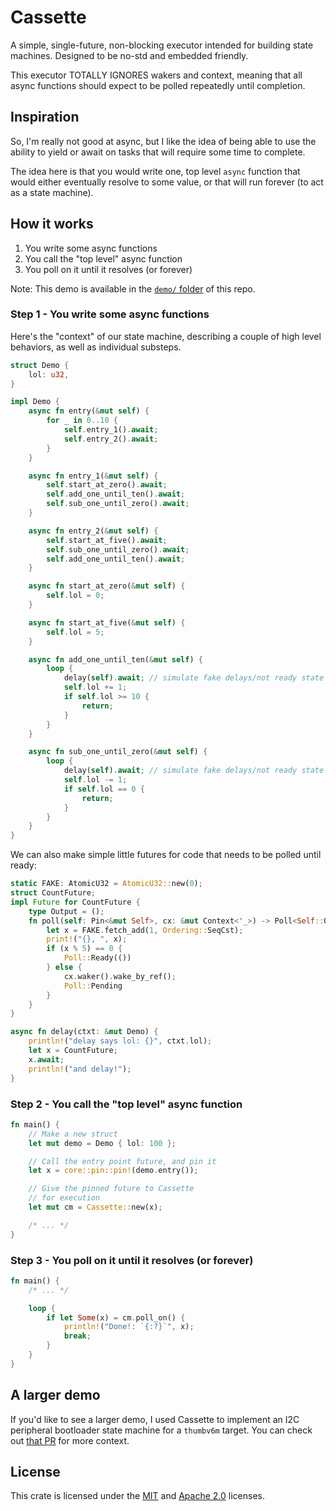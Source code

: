 # Cassette

A simple, single-future, non-blocking executor intended for building state machines. Designed to be no-std and embedded friendly.

This executor TOTALLY IGNORES wakers and context, meaning that all async functions should expect to be polled repeatedly until completion.

## Inspiration

So, I'm really not good at async, but I like the idea of being able to use the ability to yield or await on tasks that will require some time to complete.

The idea here is that you would write one, top level `async` function that would either eventually resolve to some value, or that will run forever (to act as a state machine).

## How it works

1. You write some async functions
2. You call the "top level" async function
3. You poll on it until it resolves (or forever)

Note: This demo is available in the [`demo/` folder](./demo) of this repo.

### Step 1 - You write some async functions

Here's the "context" of our state machine, describing a couple of high level behaviors, as well as individual substeps.

```rust
struct Demo {
    lol: u32,
}

impl Demo {
    async fn entry(&mut self) {
        for _ in 0..10 {
            self.entry_1().await;
            self.entry_2().await;
        }
    }

    async fn entry_1(&mut self) {
        self.start_at_zero().await;
        self.add_one_until_ten().await;
        self.sub_one_until_zero().await;
    }

    async fn entry_2(&mut self) {
        self.start_at_five().await;
        self.sub_one_until_zero().await;
        self.add_one_until_ten().await;
    }

    async fn start_at_zero(&mut self) {
        self.lol = 0;
    }

    async fn start_at_five(&mut self) {
        self.lol = 5;
    }

    async fn add_one_until_ten(&mut self) {
        loop {
            delay(self).await; // simulate fake delays/not ready state
            self.lol += 1;
            if self.lol >= 10 {
                return;
            }
        }
    }

    async fn sub_one_until_zero(&mut self) {
        loop {
            delay(self).await; // simulate fake delays/not ready state
            self.lol -= 1;
            if self.lol == 0 {
                return;
            }
        }
    }
}
```

We can also make simple little futures for code that needs to be polled until ready:

```rust
static FAKE: AtomicU32 = AtomicU32::new(0);
struct CountFuture;
impl Future for CountFuture {
    type Output = ();
    fn poll(self: Pin<&mut Self>, cx: &mut Context<'_>) -> Poll<Self::Output> {
        let x = FAKE.fetch_add(1, Ordering::SeqCst);
        print!("{}, ", x);
        if (x % 5) == 0 {
            Poll::Ready(())
        } else {
            cx.waker().wake_by_ref();
            Poll::Pending
        }
    }
}

async fn delay(ctxt: &mut Demo) {
    println!("delay says lol: {}", ctxt.lol);
    let x = CountFuture;
    x.await;
    println!("and delay!");
}
```

### Step 2 - You call the "top level" async function

```rust
fn main() {
    // Make a new struct
    let mut demo = Demo { lol: 100 };

    // Call the entry point future, and pin it
    let x = core::pin::pin!(demo.entry());

    // Give the pinned future to Cassette
    // for execution
    let mut cm = Cassette::new(x);

    /* ... */
}
```

### Step 3 - You poll on it until it resolves (or forever)

```rust
fn main() {
    /* ... */

    loop {
        if let Some(x) = cm.poll_on() {
            println!("Done!: `{:?}`", x);
            break;
        }
    }
}
```

## A larger demo

If you'd like to see a larger demo, I used Cassette to implement an I2C peripheral bootloader state machine for a `thumbv6m` target. You can check out [that PR](https://github.com/sprocket-board/sprocket-boot/pull/1) for more context.

## License

This crate is licensed under the [MIT](./LICENSE-MIT) and [Apache 2.0](./LICENSE-APACHE) licenses.
